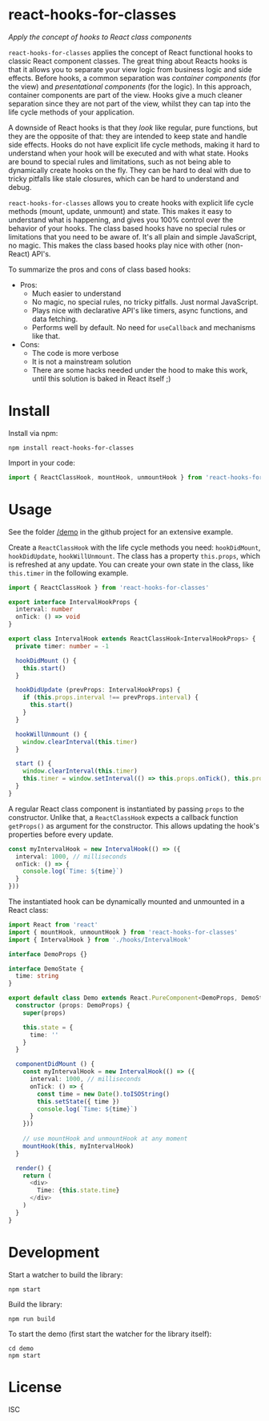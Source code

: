 # react-hooks-for-classes

_Apply the concept of hooks to React class components_

`react-hooks-for-classes` applies the concept of React functional hooks to classic React component classes. The great thing about Reacts hooks is that it allows you to separate your view logic from business logic and side effects. Before hooks, a common separation was _container components_ (for the view) and _presentational components_ (for the logic). In this approach, container components are part of the view. Hooks give a much cleaner separation since they are not part of the view, whilst they can tap into the life cycle methods of your application.

A downside of React hooks is that they _look_ like regular, pure functions, but they are the opposite of that: they are intended to keep state and handle side effects. Hooks do not have explicit life cycle methods, making it hard to understand when your hook will be executed and with what state. Hooks are bound to special rules and limitations, such as not being able to dynamically create hooks on the fly. They can be hard to deal with due to tricky pitfalls like stale closures, which can be hard to understand and debug.

`react-hooks-for-classes` allows you to create hooks with explicit life cycle methods (mount, update, unmount) and state. This makes it easy to understand what is happening, and gives you 100% control over the behavior of your hooks. The class based hooks have no special rules or limitations that you need to be aware of. It's all plain and simple JavaScript, no magic. This makes the class based hooks play nice with other (non-React) API's.

To summarize the pros and cons of class based hooks:

- Pros:
  - Much easier to understand
  - No magic, no special rules, no tricky pitfalls. Just normal JavaScript.
  - Plays nice with declarative API's like timers, async functions, and data fetching.
  - Performs well by default. No need for `useCallback` and mechanisms like that.
- Cons:
  - The code is more verbose
  - It is not a mainstream solution
  - There are some hacks needed under the hood to make this work, until this solution is baked in React itself ;)


# Install

Install via npm:

```
npm install react-hooks-for-classes
```

Import in your code:

```ts
import { ReactClassHook, mountHook, unmountHook } from 'react-hooks-for-classes'
```

# Usage

See the folder [/demo](https://github.com/josdejong/react-hooks-for-classes/tree/main/demo) in the github project for an extensive example.

Create a `ReactClassHook` with the life cycle methods you need: `hookDidMount`, `hookDidUpdate`, `hookWillUnmount`. The class has a property `this.props`, which is refreshed at any update. You can create your own state in the class, like `this.timer` in the following example.

```ts
import { ReactClassHook } from 'react-hooks-for-classes' 

export interface IntervalHookProps {
  interval: number
  onTick: () => void
}

export class IntervalHook extends ReactClassHook<IntervalHookProps> {
  private timer: number = -1

  hookDidMount () {
    this.start()
  }

  hookDidUpdate (prevProps: IntervalHookProps) {
    if (this.props.interval !== prevProps.interval) {
      this.start()
    }
  }

  hookWillUnmount () {
    window.clearInterval(this.timer)
  }

  start () {
    window.clearInterval(this.timer)
    this.timer = window.setInterval(() => this.props.onTick(), this.props.interval)
  }
}
```

A regular React class component is instantiated by passing `props` to the constructor. Unlike that, a `ReactClassHook` expects a callback function `getProps()` as argument for the constructor. This allows updating the hook's properties before every update.

```ts
const myIntervalHook = new IntervalHook(() => ({
  interval: 1000, // milliseconds
  onTick: () => {
    console.log(`Time: ${time}`)
  }
}))
```

The instantiated hook can be dynamically mounted and unmounted in a React class:

```ts
import React from 'react'
import { mountHook, unmountHook } from 'react-hooks-for-classes'
import { IntervalHook } from './hooks/IntervalHook'

interface DemoProps {}

interface DemoState {
  time: string
}

export default class Demo extends React.PureComponent<DemoProps, DemoState> {
  constructor (props: DemoProps) {
    super(props)

    this.state = {
      time: ''
    }
  }

  componentDidMount () {
    const myIntervalHook = new IntervalHook(() => ({
      interval: 1000, // milliseconds
      onTick: () => {
        const time = new Date().toISOString()
        this.setState({ time })
        console.log(`Time: ${time}`)
      }
    }))
    
    // use mountHook and unmountHook at any moment
    mountHook(this, myIntervalHook)
  }

  render() {
    return (
      <div>
        Time: {this.state.time}
      </div>
    )
  }
}
```


# Development

Start a watcher to build the library:

```
npm start
```

Build the library:

```
npm run build
```

To start the demo (first start the watcher for the library itself):

```
cd demo
npm start
```


# License

ISC
